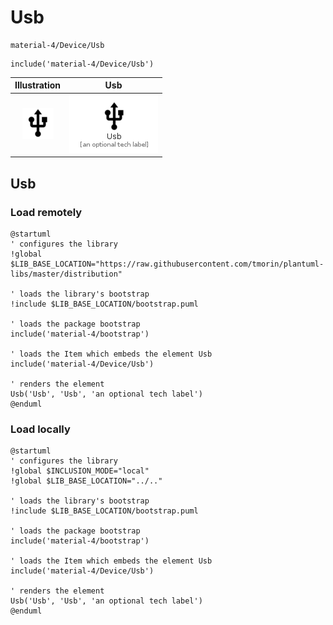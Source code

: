 # Usb


```text
material-4/Device/Usb
```

```text
include('material-4/Device/Usb')
```



| Illustration | Usb |
| :---: | :---: |
| ![illustration for Illustration](../../material-4/Device/Usb.png) | ![illustration for Usb](../../material-4/Device/Usb.Local.png) |




## Usb

### Load remotely
```plantuml
@startuml
' configures the library
!global $LIB_BASE_LOCATION="https://raw.githubusercontent.com/tmorin/plantuml-libs/master/distribution"

' loads the library's bootstrap
!include $LIB_BASE_LOCATION/bootstrap.puml

' loads the package bootstrap
include('material-4/bootstrap')

' loads the Item which embeds the element Usb
include('material-4/Device/Usb')

' renders the element
Usb('Usb', 'Usb', 'an optional tech label')
@enduml
```

### Load locally
```plantuml
@startuml
' configures the library
!global $INCLUSION_MODE="local"
!global $LIB_BASE_LOCATION="../.."

' loads the library's bootstrap
!include $LIB_BASE_LOCATION/bootstrap.puml

' loads the package bootstrap
include('material-4/bootstrap')

' loads the Item which embeds the element Usb
include('material-4/Device/Usb')

' renders the element
Usb('Usb', 'Usb', 'an optional tech label')
@enduml
```

